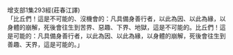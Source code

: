 增支部1集293經(莊春江譯)  
「比丘們！這是不可能的、沒機會的：凡具備身善行者，以此為因、以此為緣，以身體的崩解，死後會往生到苦界、惡趣、下界、地獄，這是不可能的。比丘們！這是可能的：凡具備身善行者，以此為因、以此為緣，以身體的崩解，死後會往生到善趣、天界，這是可能的。」  
  
  
